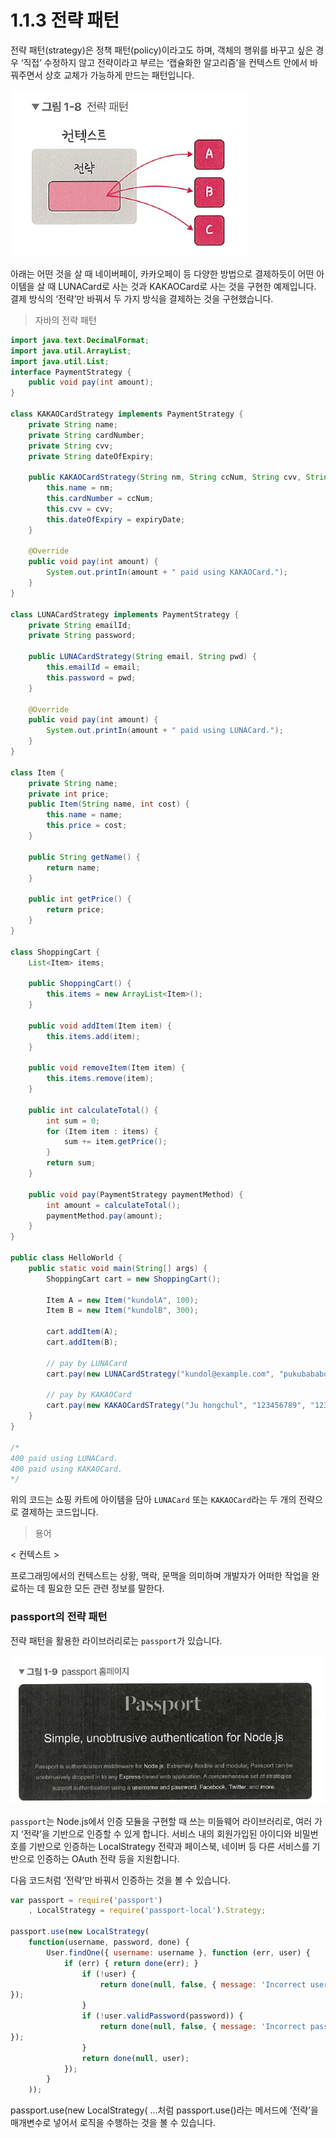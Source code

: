 # 1.1.3 전략 패턴

전략 패턴(strategy)은 정책 패턴(policy)이라고도 하며, 객체의 행위를 바꾸고 싶은 경우 ‘직접’ 수정하지 않고 전략이라고 부르는 ‘캡슐화한 알고리즘’을 컨텍스트 안에서 바꿔주면서 상호 교체가 가능하게 만드는 패턴입니다. 

![그림1-8](../../images/그림1-8.png)

아래는 어떤 것을 살 때 네이버페이, 카카오페이 등 다양한 방법으로 결제하듯이 어떤 아이템을 살 때 LUNACard로 사는 것과 KAKAOCard로 사는 것을 구현한 예제입니다. 결제 방식의 ‘전략’만 바꿔서 두 가지 방식을 결제하는 것을 구현했습니다. 

> 자바의 전략 패턴
> 

```java
import java.text.DecimalFormat;
import java.util.ArrayList;
import java.util.List;
interface PaymentStrategy {
	public void pay(int amount);
}

class KAKAOCardStrategy implements PaymentStrategy {
	private String name;
	private String cardNumber;
	private String cvv;
	private String dateOfExpiry;
	
	public KAKAOCardStrategy(String nm, String ccNum, String cvv, String expiryDate) {
		this.name = nm;
		this.cardNumber = ccNum;
		this.cvv = cvv;
		this.dateOfExpiry = expiryDate;
	}
	
	@Override
	public void pay(int amount) {
		System.out.printIn(amount + " paid using KAKAOCard.");
	}
}

class LUNACardStrategy implements PaymentStrategy {
	private String emailId;
	private String password;
	
	public LUNACardStrategy(String email, String pwd) {
		this.emailId = email;
		this.password = pwd;
	}
	
	@Override
	public void pay(int amount) {
		System.out.printIn(amount + " paid using LUNACard.");
	}
}

class Item {
	private String name;
	private int price;
	public Item(String name, int cost) {
		this.name = name;
		this.price = cost;
	}
	
	public String getName() {
		return name;
	}
	
	public int getPrice() {
		return price;
	}
}

class ShoppingCart {
	List<Item> items;
	
	public ShoppingCart() {
		this.items = new ArrayList<Item>();
	}
	
	public void addItem(Item item) {
		this.items.add(item);
	}
	
	public void removeItem(Item item) {
		this.items.remove(item);
	}
	
	public int calculateTotal() {
		int sum = 0;
		for (Item item : items) {
			sum += item.getPrice();
		}
		return sum;
	}
	
	public void pay(PaymentStrategy paymentMethod) {
		int amount = calculateTotal();
		paymentMethod.pay(amount);
	}
}

public class HelloWorld {
	public static void main(String[] args) {
		ShoppingCart cart = new ShoppingCart();
		
		Item A = new Item("kundolA", 100);
		Item B = new Item("kundolB", 300);
		
		cart.addItem(A);
		cart.addItem(B);
		
		// pay by LUNACard
		cart.pay(new LUNACardStrategy("kundol@example.com", "pukubababo"));
		
		// pay by KAKAOCard
		cart.pay(new KAKAOCardSTrategy("Ju hongchul", "123456789", "123", "12/01"));
	}
}

/*
400 paid using LUNACard.
400 paid using KAKAOCard.
*/
```

위의 코드는 쇼핑 카트에 아이템을 담아 `LUNACard` 또는 `KAKAOCard`라는 두 개의 전략으로 결제하는 코드입니다.

> 용어
> 

<aside>

< 컨텍스트 >

프로그래밍에서의 컨텍스트는 상황, 맥락, 문맥을 의미하며 개발자가 어떠한 작업을 완료하는 데 필요한 모든 관련 정보를 말한다.

</aside>

### passport의 전략 패턴

전략 패턴을 활용한 라이브러리로는 `passport`가 있습니다.  

![그림1-9](../../images/그림1-9.png)

`passport`는 Node.js에서 인증 모듈을 구현할 때 쓰는 미들웨어 라이브러리로, 여러 가지 ‘전략’을 기반으로 인증할 수 있게 합니다. 서비스 내의 회원가입된 아이디와 비밀번호를 기반으로 인증하는 LocalStrategy 전략과 페이스북, 네이버 등 다른 서비스를 기반으로 인증하는 OAuth 전략 등을 지원합니다. 

다음 코드처럼 ‘전략’만 바꿔서 인증하는 것을 볼 수 있습니다. 

```jsx
var passport = require('passport')
	, LocalStrategy = require('passport-local').Strategy;

passport.use(new LocalStrategy(
	function(username, password, done) {
		User.findOne({ username: username }, function (err, user) {
			if (err) { return done(err); }
				if (!user) {
					return done(null, false, { message: 'Incorrect username.'
});
				}
				if (!user.validPassword(password)) {
					return done(null, false, { message: 'Incorrect password.'
});
				}
				return done(null, user);
			});
		}
	));
```

passport.use(new LocalStrategy( …처럼 passport.use()라는 메서드에 ‘전략’을 매개변수로 넣어서 로직을 수행하는 것을 볼 수 있습니다.